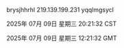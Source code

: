 brysjhhrhl 219.139.199.231 yqqlmgsycl

2025年 07月 09日 星期三 20:21:32 CST

2025年 07月 09日 星期三 12:21:32 GMT
